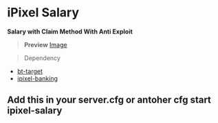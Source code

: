 # iPixel Salary
**Salary with Claim Method With Anti Exploit**

> **Preview**
[Image](https://cdn.discordapp.com/attachments/792763785856286730/851287709574365254/unknown.png)

> Dependency
- [bt-target](https://github.com/brentN5/bt-target)
- [ipixel-banking](https://github.com/YourEyesGG/ipixel-banking)

**Add this in your server.cfg or antoher cfg
start ipixel-salary**
---------------------------------------------------------------------------------------------------------------------------
